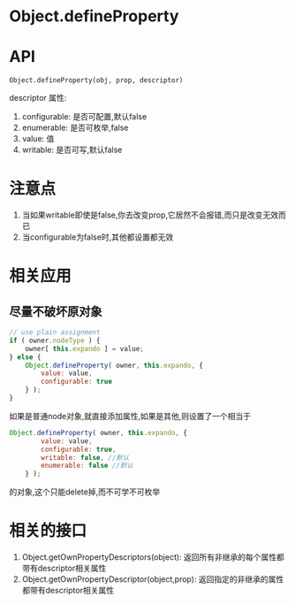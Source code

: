 # Object.defineProperty 

# API

`Object.defineProperty(obj, prop, descriptor)`

descriptor 属性:

1. configurable: 是否可配置,默认false
2. enumerable: 是否可枚举,false
3. value: 值
4. writable: 是否可写,默认false

# 注意点

1. 当如果writable即使是false,你去改变prop,它居然不会报错,而只是改变无效而已
2. 当configurable为false时,其他都设置都无效



# 相关应用

## 尽量不破坏原对象

```javascript
// use plain assignment
if ( owner.nodeType ) {
    owner[ this.expando ] = value;
} else {
    Object.defineProperty( owner, this.expando, { 
        value: value,
        configurable: true
    } );
}
```

如果是普通node对象,就直接添加属性,如果是其他,则设置了一个相当于

```javascript
Object.defineProperty( owner, this.expando, { 
        value: value,
        configurable: true,
        writable: false, //默认
        enumerable: false //默认
    } );

```

的对象,这个只能delete掉,而不可学不可枚举
   


# 相关的接口

1. Object.getOwnPropertyDescriptors(object): 返回所有非继承的每个属性都带有descriptor相关属性
2. Object.getOwnPropertyDescriptor(object,prop): 返回指定的非继承的属性都带有descriptor相关属性